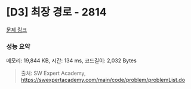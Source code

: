 # [D3] 최장 경로 - 2814 

[문제 링크](https://swexpertacademy.com/main/code/problem/problemDetail.do?contestProbId=AV7GOPPaAeMDFAXB) 

### 성능 요약

메모리: 19,844 KB, 시간: 134 ms, 코드길이: 2,032 Bytes



> 출처: SW Expert Academy, https://swexpertacademy.com/main/code/problem/problemList.do